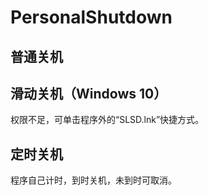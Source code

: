 # PersonalShutdown
## 普通关机
## 滑动关机（Windows 10）
权限不足，可单击程序外的“SLSD.lnk”快捷方式。
## 定时关机
程序自己计时，到时关机，未到时可取消。

